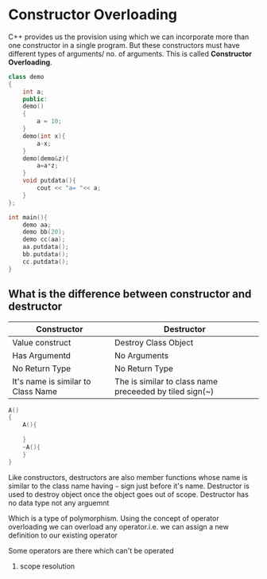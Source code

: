 # Constructor Overloading

C++ provides us the provision using which we can incorporate more than one constructor in a single program. But these constructors must have different types of arguments/ no. of arguments. This is called **Constructor Overloading**.

```C++
class demo
{
	int a;
	public:
	demo()
	{
		a = 10;
	}
	demo(int x){
		a-x;
	}
	demo(demo&z){
		a=a*z;
	}
	void putdata(){
		cout << "a= "<< a;
	}
};

int main(){
	demo aa;
	demo bb(20);
	demo cc(aa);
	aa.putdata();
	bb.putdata();
	cc.putdata();
}
```

## What is the difference between constructor and destructor 

| Constructor                        | Destructor                                               |
| ---------------------------------- | -------------------------------------------------------- |
| Value construct                    | Destroy Class Object                                     |
| Has Argumentd                      | No Arguments                                             |
| No Return Type                     | No Return Type                                           |
| It's name is similar to Class Name | The is similar to class name preceeded by tiled sign(\~) |
```C++
A()
{
	A(){
	
	}
	~A(){
	}
}
```
Like constructors, destructors are also member functions whose name is similar to the class name having `~` sign just before it's name. Destructor is used to destroy object once the object goes out of scope.
Destructor has no data type not any arguemnt

Which is a type of polymorphism. Using the concept of operator overloading we can overload any operator.i.e. we can assign a new definition to our existing operator

Some operators are there which can't be operated

1. scope resolution 